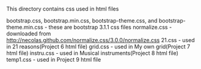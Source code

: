 This directory contains css used in html files

 bootstrap.css, bootstrap.min.css, bootstrap-theme.css, and bootstrap-theme.min.css - these are bootstrap 3.1.1 css files
 normalize.css - downloaded from http://necolas.github.com/normalize.css/3.0.0/normalize.css
 21.css - used in 21 reasons(Project 6 html file)
 grid.css - used in My own grid(Project 7 html file)
 instru.css - used in Musical instruments(Project 8 html file)
 temp1.css - used in Project 9 html file